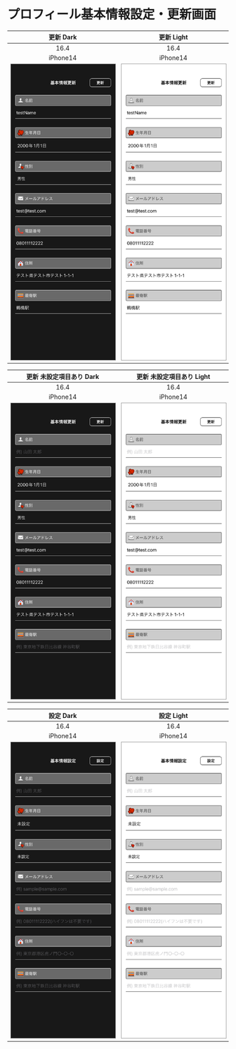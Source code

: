 # プロフィール基本情報設定・更新画面

|更新 Dark|更新 Light|
|:---:|:---:|
|16.4|16.4|
|iPhone14|iPhone14|
|<img src='../ReferenceImages_64/プロフィール基本情報設定・更新画面/testBasicUpdateViewController_更新_Dark_iPhone_16_4_390x844@3x.png' width='250' style='border: 1px solid #999' />|<img src='../ReferenceImages_64/プロフィール基本情報設定・更新画面/testBasicUpdateViewController_更新_Light_iPhone_16_4_390x844@3x.png' width='250' style='border: 1px solid #999' />|

|更新 未設定項目あり Dark|更新 未設定項目あり Light|
|:---:|:---:|
|16.4|16.4|
|iPhone14|iPhone14|
|<img src='../ReferenceImages_64/プロフィール基本情報設定・更新画面/testBasicUpdateViewController_更新_未設定項目あり_Dark_iPhone_16_4_390x844@3x.png' width='250' style='border: 1px solid #999' />|<img src='../ReferenceImages_64/プロフィール基本情報設定・更新画面/testBasicUpdateViewController_更新_未設定項目あり_Light_iPhone_16_4_390x844@3x.png' width='250' style='border: 1px solid #999' />|

|設定 Dark|設定 Light|
|:---:|:---:|
|16.4|16.4|
|iPhone14|iPhone14|
|<img src='../ReferenceImages_64/プロフィール基本情報設定・更新画面/testBasicUpdateViewController_設定_Dark_iPhone_16_4_390x844@3x.png' width='250' style='border: 1px solid #999' />|<img src='../ReferenceImages_64/プロフィール基本情報設定・更新画面/testBasicUpdateViewController_設定_Light_iPhone_16_4_390x844@3x.png' width='250' style='border: 1px solid #999' />|

